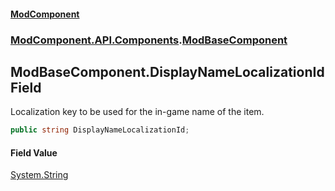 #### [ModComponent](index.md 'index')
### [ModComponent.API.Components](index.md#ModComponent.API.Components 'ModComponent.API.Components').[ModBaseComponent](ModBaseComponent.md 'ModComponent.API.Components.ModBaseComponent')

## ModBaseComponent.DisplayNameLocalizationId Field

Localization key to be used for the in-game name of the item.

```csharp
public string DisplayNameLocalizationId;
```

#### Field Value
[System.String](https://docs.microsoft.com/en-us/dotnet/api/System.String 'System.String')